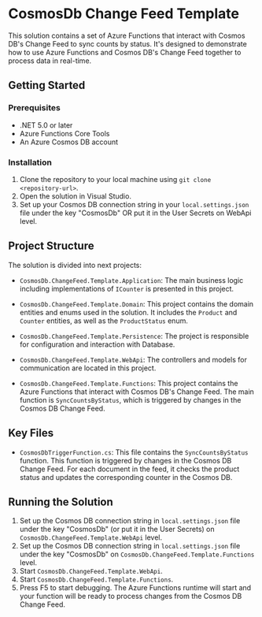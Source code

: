 # CosmosDb Change Feed Template

This solution contains a set of Azure Functions that interact with Cosmos DB's Change Feed to sync counts by status. It's designed to demonstrate how to use Azure Functions and Cosmos DB's Change Feed together to process data in real-time.

## Getting Started

### Prerequisites

- .NET 5.0 or later
- Azure Functions Core Tools
- An Azure Cosmos DB account

### Installation

1. Clone the repository to your local machine using `git clone <repository-url>`.
2. Open the solution in Visual Studio.
3. Set up your Cosmos DB connection string in your `local.settings.json` file under the key "CosmosDb" OR put it in the User Secrets on WebApi level.

## Project Structure

The solution is divided into next projects:

- `CosmosDb.ChangeFeed.Template.Application`: The main business logic including implementations of `ICounter` is presented in this project.
- `CosmosDb.ChangeFeed.Template.Domain`: This project contains the domain entities and enums used in the solution. It includes the `Product` and `Counter` entities, as well as the `ProductStatus` enum.
- `CosmosDb.ChangeFeed.Template.Persistence`: The project is responsible for configuration and interaction with Database.
- `CosmosDb.ChangeFeed.Template.WebApi`: The controllers and models for communication are located in this project.

- `CosmosDb.ChangeFeed.Template.Functions`: This project contains the Azure Functions that interact with Cosmos DB's Change Feed. The main function is `SyncCountsByStatus`, which is triggered by changes in the Cosmos DB Change Feed.

## Key Files

- `CosmosDbTriggerFunction.cs`: This file contains the `SyncCountsByStatus` function. This function is triggered by changes in the Cosmos DB Change Feed. For each document in the feed, it checks the product status and updates the corresponding counter in the Cosmos DB.

## Running the Solution

1. Set up the Cosmos DB connection string in `local.settings.json` file under the key "CosmosDb" (or put it in the User Secrets) on `CosmosDb.ChangeFeed.Template.WebApi` level.
2. Set up the Cosmos DB connection string in `local.settings.json` file under the key "CosmosDb" on `CosmosDb.ChangeFeed.Template.Functions` level.
3. Start `CosmosDb.ChangeFeed.Template.WebApi`.
4. Start `CosmosDb.ChangeFeed.Template.Functions`.
5. Press F5 to start debugging. The Azure Functions runtime will start and your function will be ready to process changes from the Cosmos DB Change Feed.
